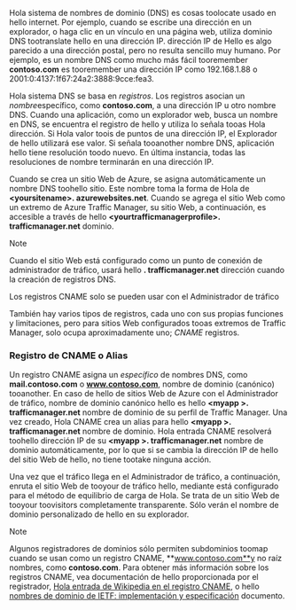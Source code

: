 Hola sistema de nombres de dominio (DNS) es cosas toolocate usado en hello internet. Por ejemplo, cuando se escribe una dirección en un explorador, o haga clic en un vínculo en una página web, utiliza dominio DNS tootranslate hello en una dirección IP. dirección IP de Hello es algo parecido a una dirección postal, pero no resulta sencillo muy humano. Por ejemplo, es un nombre DNS como mucho más fácil tooremember **contoso.com** es tooremember una dirección IP como 192.168.1.88 o 2001:0:4137:1f67:24a2:3888:9cce:fea3.

Hola sistema DNS se basa en *registros*. Los registros asocian un *nombre*específico, como **contoso.com**, a una dirección IP u otro nombre DNS. Cuando una aplicación, como un explorador web, busca un nombre en DNS, se encuentra el registro de hello y utiliza lo señala tooas Hola dirección. Si Hola valor toois de puntos de una dirección IP, el Explorador de hello utilizará ese valor. Si señala tooanother nombre DNS, aplicación hello tiene resolución toodo nuevo. En última instancia, todas las resoluciones de nombre terminarán en una dirección IP.

Cuando se crea un sitio Web de Azure, se asigna automáticamente un nombre DNS toohello sitio. Este nombre toma la forma de Hola de  **&lt;yoursitename&gt;. azurewebsites.net**. Cuando se agrega el sitio Web como un extremo de Azure Traffic Manager, su sitio Web, a continuación, es accesible a través de hello  **&lt;yourtrafficmanagerprofile&gt;. trafficmanager.net** dominio.

> [!NOTE]
> Cuando el sitio Web está configurado como un punto de conexión de administrador de tráfico, usará hello **. trafficmanager.net** dirección cuando la creación de registros DNS.
> 
> Los registros CNAME solo se pueden usar con el Administrador de tráfico
> 
> 

También hay varios tipos de registros, cada uno con sus propias funciones y limitaciones, pero para sitios Web configurados tooas extremos de Traffic Manager, solo ocupa aproximadamente uno; *CNAME* registros.

### <a name="cname-or-alias-record"></a>Registro de CNAME o Alias
Un registro CNAME asigna un *específico* de nombres DNS, como **mail.contoso.com** o **www.contoso.com**, nombre de dominio (canónico) tooanother. En caso de hello de sitios Web de Azure con el Administrador de tráfico, nombre de dominio canónico hello es hello  **&lt;myapp >. trafficmanager.net** nombre de dominio de su perfil de Traffic Manager. Una vez creado, Hola CNAME crea un alias para hello  **&lt;myapp >. trafficmanager.net** nombre de dominio. Hola entrada CNAME resolverá toohello dirección IP de su  **&lt;myapp >. trafficmanager.net** nombre de dominio automáticamente, por lo que si se cambia la dirección IP de hello del sitio Web de hello, no tiene tootake ninguna acción.

Una vez que el tráfico llega en el Administrador de tráfico, a continuación, enruta el sitio Web de tooyour de tráfico hello, mediante está configurado para el método de equilibrio de carga de Hola. Se trata de un sitio Web de tooyour toovisitors completamente transparente. Sólo verán el nombre de dominio personalizado de hello en su explorador.

> [!NOTE]
> Algunos registradores de dominios sólo permiten subdominios toomap cuando se usan como un registro CNAME, **www.contoso.com**y no raíz nombres, como **contoso.com**. Para obtener más información sobre los registros CNAME, vea documentación de hello proporcionada por el registrador, <a href="http://en.wikipedia.org/wiki/CNAME_record">Hola entrada de Wikipedia en el registro CNAME</a>, o hello <a href="http://tools.ietf.org/html/rfc1035">nombres de dominio de IETF: implementación y especificación</a> documento.
> 
> 


